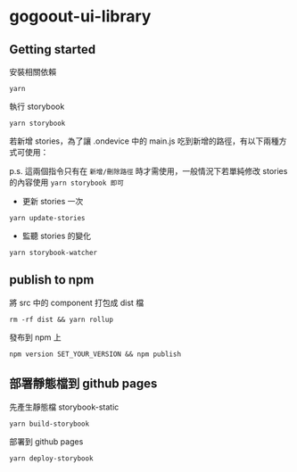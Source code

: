 # gogoout-ui-library

## Getting started

安裝相關依賴

```
yarn
```

執行 storybook

```
yarn storybook
```

若新增 stories，為了讓 .ondevice 中的 main.js 吃到新增的路徑，有以下兩種方式可使用：

p.s. 這兩個指令只有在 `新增/刪除路徑` 時才需使用，一般情況下若單純修改 stories 的內容使用 `yarn storybook 即可`


- 更新 stories 一次

```
yarn update-stories
```

- 監聽 stories 的變化

```
yarn storybook-watcher
```

## publish to npm

將 src 中的 component 打包成 dist 檔

```
rm -rf dist && yarn rollup
```

發布到 npm 上

```
npm version SET_YOUR_VERSION && npm publish
```

## 部署靜態檔到 github pages

先產生靜態檔 storybook-static

```
yarn build-storybook
```

部署到 github pages

```
yarn deploy-storybook
```
